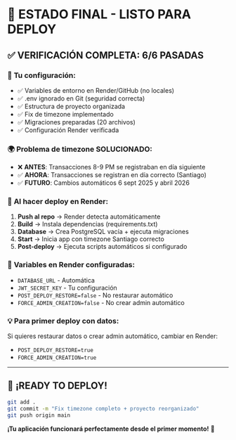 # 🚀 ESTADO FINAL - LISTO PARA DEPLOY

## ✅ **VERIFICACIÓN COMPLETA: 6/6 PASADAS**

### 🎯 **Tu configuración:**

- ✅ Variables de entorno en Render/GitHub (no locales)
- ✅ .env ignorado en Git (seguridad correcta)
- ✅ Estructura de proyecto organizada
- ✅ Fix de timezone implementado
- ✅ Migraciones preparadas (20 archivos)
- ✅ Configuración Render verificada

### 🌍 **Problema de timezone SOLUCIONADO:**

- ❌ **ANTES**: Transacciones 8-9 PM se registraban en día siguiente
- ✅ **AHORA**: Transacciones se registran en día correcto (Santiago)
- ✅ **FUTURO**: Cambios automáticos 6 sept 2025 y abril 2026

### 🎯 **Al hacer deploy en Render:**

1. **Push al repo** → Render detecta automáticamente
2. **Build** → Instala dependencias (requirements.txt)
3. **Database** → Crea PostgreSQL vacía + ejecuta migraciones
4. **Start** → Inicia app con timezone Santiago correcto
5. **Post-deploy** → Ejecuta scripts automáticos si configurado

### 🔧 **Variables en Render configuradas:**

- `DATABASE_URL` - Automática
- `JWT_SECRET_KEY` - Tu configuración
- `POST_DEPLOY_RESTORE=false` - No restaurar automático
- `FORCE_ADMIN_CREATION=false` - No crear admin automático

### 💡 **Para primer deploy con datos:**

Si quieres restaurar datos o crear admin automático, cambiar en Render:

- `POST_DEPLOY_RESTORE=true`
- `FORCE_ADMIN_CREATION=true`

---

## 🚀 **¡READY TO DEPLOY!**

```bash
git add .
git commit -m "Fix timezone completo + proyecto reorganizado"
git push origin main
```

**¡Tu aplicación funcionará perfectamente desde el primer momento!** 🎉
